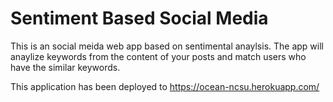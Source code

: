 # Sentiment Based Social Media

This is an social meida web app based on sentimental anaylsis. The app will anaylize keywords from the content of your posts and match users who have the similar keywords.

This application has been deployed to https://ocean-ncsu.herokuapp.com/
